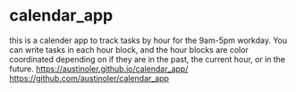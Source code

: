 # calendar_app
this is a calender app to track tasks by hour for the 9am-5pm workday. You can write tasks in each hour block, and the hour blocks are color coordinated depending on if they are in the past, the current hour, or in the future.
https://austinoler.github.io/calendar_app/
https://github.com/austinoler/calendar_app
